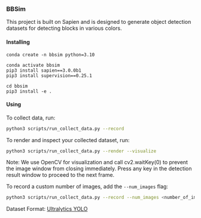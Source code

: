 ### BBSim

This project is built on Sapien and is designed to generate object detection datasets for detecting blocks in various colors.

#### Installing
```
conda create -n bbsim python=3.10

conda activate bbsim
pip3 install sapien==3.0.0b1
pip3 install supervision==0.25.1

cd bbsim
pip3 install -e .
```

#### Using
To collect data, run:
```bash
python3 scripts/run_collect_data.py --record
```

To render and inspect your collected dataset, run:
```bash
python3 scripts/run_collect_data.py --render --visualize
```
Note: We use OpenCV for visualization and call cv2.waitKey(0) to prevent the image window from closing immediately. Press any key in the detection result window to proceed to the next frame.

To record a custom number of images, add the `--num_images` flag:
```bash
python3 scripts/run_collect_data.py --record --num_images <number_of_images>
```

Dataset Format:
[Ultralytics YOLO](https://docs.ultralytics.com/zh/datasets/detect/)
